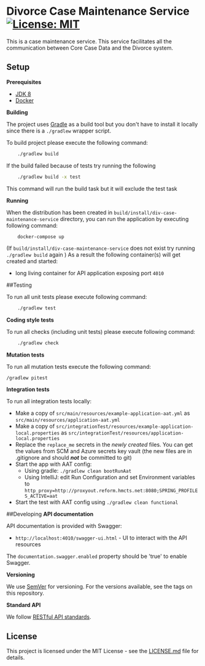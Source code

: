 # Divorce Case Maintenance Service [![License: MIT](https://img.shields.io/badge/License-MIT-yellow.svg)](https://opensource.org/licenses/MIT)

This is a case maintenance service. This service facilitates all the communication between Core Case Data and the
Divorce system.

## Setup

**Prerequisites**

- [JDK 8](https://www.oracle.com/java)
- [Docker](https://www.docker.com)

**Building**

The project uses [Gradle](https://gradle.org) as a build tool but you don't have to install it locally since there is a
`./gradlew` wrapper script.

To build project please execute the following command:

```bash
    ./gradlew build
```

If the build failed because of tests try running the following

```bash
    ./gradlew build -x test
```
This command will run the build task but it will exclude the test task

**Running**

When the distribution has been created in `build/install/div-case-maintenance-service` directory,
you can run the application by executing following command:

```bash
    docker-compose up
```

(If `build/install/div-case-maintenance-service` does not exist try running `./gradlew build` again )
As a result the following container(s) will get created and started:
 - long living container for API application exposing port `4010`

##Testing

To run all unit tests please execute following command:

```bash
    ./gradlew test
```

**Coding style tests**

To run all checks (including unit tests) please execute following command:

```bash
    ./gradlew check
```
**Mutation tests**

To run all mutation tests execute the following command:

```
/gradlew pitest

```

**Integration tests**

To run all integration tests locally:

* Make a copy of `src/main/resources/example-application-aat.yml` as `src/main/resources/application-aat.yml`
* Make a copy of `src/integrationTest/resources/example-application-local.properties` as `src/integrationTest/resources/application-local.properties`
* Replace the `replace_me` secrets in the _newly created_ files. You can get the values from SCM and Azure secrets key vault (the new files are in .gitignore and should ***not*** be committed to git)
* Start the app with AAT config:
  * Using gradle: `./gradlew clean bootRunAat`
  * Using IntelliJ: edit Run Configuration and set Environment variables to `http_proxy=http://proxyout.reform.hmcts.net:8080;SPRING_PROFILES_ACTIVE=aat`
* Start the test with AAT config using `./gradlew clean functional`

##Developing
**API documentation**

API documentation is provided with Swagger:
 - `http://localhost:4010/swagger-ui.html` - UI to interact with the API resources

The `documentation.swagger.enabled` property should be 'true' to enable Swagger.
 
**Versioning**

We use [SemVer](http://semver.org/) for versioning.
For the versions available, see the tags on this repository.

**Standard API**

We follow [RESTful API standards](https://hmcts.github.io/restful-api-standards/).

## License

This project is licensed under the MIT License - see the [LICENSE.md](LICENSE.md) file for details.
